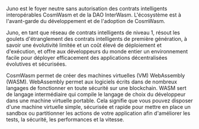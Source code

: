 <p>
    Juno est le foyer neutre sans autorisation des contrats intelligents interopérables CosmWasm et de la DAO InterWasm. L'écosystème est à l'avant-garde du développement et de l'adoption de CosmWasm.
</p>

<p>
    Juno, en tant que réseau de contrats intelligents de niveau 1, résout les goulets d'étranglement des contrats intelligents de première génération, à savoir une évolutivité limitée et un coût élevé de déploiement et d'exécution, et offre aux développeurs du monde entier un environnement facile pour déployer efficacement des applications décentralisées évolutives et sécurisées.
</p>

<p>
    CosmWasm permet de créer des machines virtuelles (VM) WebAssembly (WASM). WebAssembly permet aux logiciels écrits dans de nombreux langages de fonctionner en toute sécurité sur une blockchain. WASM sert de langage intermédiaire qui compile le langage de choix du développeur dans une machine virtuelle portable. Cela signifie que vous pouvez disposer d'une machine virtuelle simple, sécurisée et rapide pour mettre en place un sandbox ou partitionner les actions de votre application afin d'améliorer les tests, la sécurité, les performances et la vitesse.
</p>

